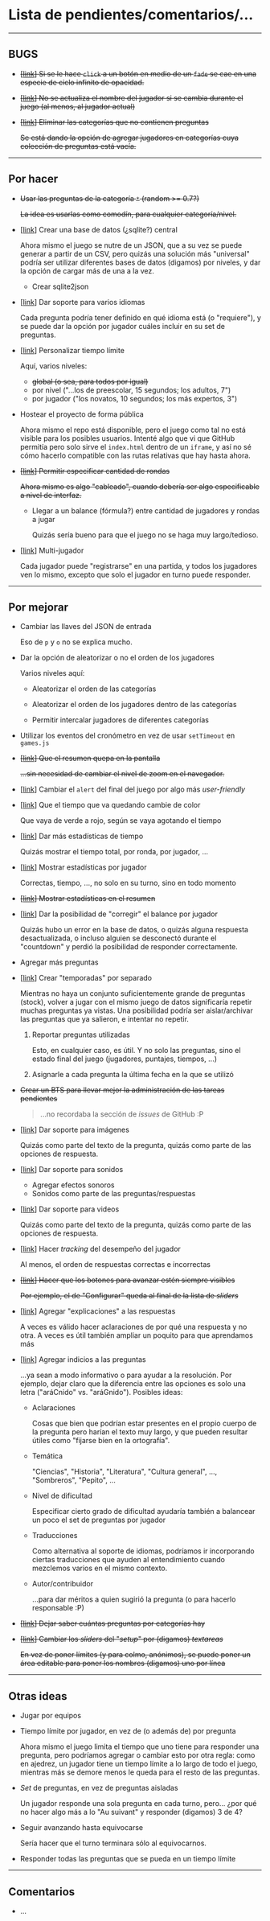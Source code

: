 # Lista de pendientes/comentarios/...


---
## BUGS
* ~~[[link](https://github.com/arencinosa/yo-me-la-se/issues/1)] Si se le hace `click` a un botón en medio de un `fade` se cae en una especie de ciclo infinito de opacidad.~~

* ~~[[link](https://github.com/arencinosa/yo-me-la-se/issues/2)] No se actualiza el nombre del jugador si se cambia durante el juego (al menos, al jugador actual)~~

* ~~[[link](https://github.com/arencinosa/yo-me-la-se/issues/25)] Eliminar las categorías que no contienen preguntas~~

  ~~Se está dando la opción de agregar jugadores en categorías cuya colección de preguntas está vacía.~~

---
## Por hacer
* ~~Usar las preguntas de la categoría `*` (random >= 0.7?)~~

  ~~La idea es usarlas como comodín, para cualquier categoría/nivel.~~

* [[link](https://github.com/arencinosa/yo-me-la-se/issues/10)] Crear una base de datos (¿sqlite?) central

  Ahora mismo el juego se nutre de un JSON, que a su vez se puede generar a partir de un CSV, pero quizás una solución más "universal" podría ser utilizar diferentes bases de datos (digamos) por niveles, y dar la opción de cargar más de una a la vez.

  * Crear sqlite2json

* [[link](https://github.com/arencinosa/yo-me-la-se/issues/11)] Dar soporte para varios idiomas

  Cada pregunta podría tener definido en qué idioma está (o "requiere"), y se puede dar la opción por jugador cuáles incluir en su set de preguntas.

* [[link](https://github.com/arencinosa/yo-me-la-se/issues/3)] Personalizar tiempo límite

  Aquí, varios niveles:

  * ~~global (o sea, para todos por igual)~~
  * por nivel ("...los de preescolar, 15 segundos; los adultos, 7")
  * por jugador ("los novatos, 10 segundos; los más expertos, 3")

* Hostear el proyecto de forma pública

  Ahora mismo el repo está disponible, pero el juego como tal no está visible para los posibles usuarios. Intenté algo que vi que GitHub permitía pero solo sirve el `index.html` dentro de un `iframe`, y así no sé cómo hacerlo compatible con las rutas relativas que hay hasta ahora.

* ~~[[link](https://github.com/arencinosa/yo-me-la-se/issues/12)] Permitir especificar cantidad de rondas~~

  ~~Ahora mismo es algo "cableado", cuando debería ser algo especificable a nivel de interfaz.~~
  
  * Llegar a un balance (fórmula?) entre cantidad de jugadores y rondas a jugar
  
    Quizás sería bueno para que el juego no se haga muy largo/tedioso.

* [[link](https://github.com/arencinosa/yo-me-la-se/issues/13)] Multi-jugador

  Cada jugador puede "registrarse" en una partida, y todos los jugadores ven lo mismo, excepto que solo el jugador en turno puede responder.


---
## Por mejorar

* Cambiar las llaves del JSON de entrada

  Eso de `p` y `o` no se explica mucho.

* Dar la opción de aleatorizar o no el orden de los jugadores

  Varios niveles aquí:

  * Aleatorizar el orden de las categorías

  * Aleatorizar el orden de los jugadores dentro de las categorías

  * Permitir intercalar jugadores de diferentes categorías

* Utilizar los eventos del cronómetro en vez de usar `setTimeout` en  `games.js`

* ~~[[link](https://github.com/arencinosa/yo-me-la-se/issues/4)] Que el resumen quepa en la pantalla~~

  ~~...sin necesidad de cambiar el nivel de zoom en el navegador.~~

* [[link](https://github.com/arencinosa/yo-me-la-se/issues/5)] Cambiar el `alert` del final del juego por algo más _user-friendly_

* [[link](https://github.com/arencinosa/yo-me-la-se/issues/14)] Que el tiempo que va quedando cambie de color

  Que vaya de verde a rojo, según se vaya agotando el tiempo

* [[link](https://github.com/arencinosa/yo-me-la-se/issues/15)] Dar más estadísticas de tiempo

  Quizás mostrar el tiempo total, por ronda, por jugador, ...

* [[link](https://github.com/arencinosa/yo-me-la-se/issues/16)] Mostrar estadísticas por jugador

  Correctas, tiempo, ..., no solo en su turno, sino en todo momento

* ~~[[link](https://github.com/arencinosa/yo-me-la-se/issues/6)] Mostrar estadísticas en el resumen~~

* [[link](https://github.com/arencinosa/yo-me-la-se/issues/17)] Dar la posibilidad de "corregir" el balance por jugador

  Quizás hubo un error en la base de datos, o quizás alguna respuesta desactualizada, o incluso alguien se desconectó durante el "countdown" y perdió la posibilidad de responder correctamente.

* Agregar más preguntas

* [[link](https://github.com/arencinosa/yo-me-la-se/issues/18)] Crear "temporadas" por separado

  Mientras no haya un conjunto suficientemente grande de preguntas (stock), volver a jugar con el mismo juego de datos significaría repetir muchas preguntas ya vistas. Una posibilidad podría ser aislar/archivar las preguntas que ya salieron, e intentar no repetir.

  1. Reportar preguntas utilizadas

     Esto, en cualquier caso, es útil. Y no solo las preguntas, sino el estado final del juego (jugadores, puntajes, tiempos, ...)
  
  2. Asignarle a cada pregunta la última fecha en la que se utilizó

* ~~Crear un BTS para llevar mejor la administración de las tareas pendientes~~

  >...no recordaba la sección de _issues_ de GitHub :P

* [[link](https://github.com/arencinosa/yo-me-la-se/issues/7)] Dar soporte para imágenes

   Quizás como parte del texto de la pregunta, quizás como parte de las opciones de respuesta.

* [[link](https://github.com/arencinosa/yo-me-la-se/issues/8)] Dar soporte para sonidos

  * Agregar efectos sonoros
  * Sonidos como parte de las preguntas/respuestas

* [[link](https://github.com/arencinosa/yo-me-la-se/issues/9)] Dar soporte para videos

   Quizás como parte del texto de la pregunta, quizás como parte de las opciones de respuesta.

* [[link](https://github.com/arencinosa/yo-me-la-se/issues/19)] Hacer _tracking_ del desempeño del jugador

  Al menos, el orden de respuestas correctas e incorrectas

* ~~[[link](https://github.com/arencinosa/yo-me-la-se/issues/20)] Hacer que los botones para avanzar estén siempre visibles~~

  ~~Por ejemplo, el de "Configurar" queda al final de la lista de _sliders_~~

* [[link](https://github.com/arencinosa/yo-me-la-se/issues/21)] Agregar "explicaciones" a las respuestas

  A veces es válido hacer aclaraciones de por qué una respuesta y no otra. A veces es útil también ampliar un poquito para que aprendamos más

* [[link](https://github.com/arencinosa/yo-me-la-se/issues/22)] Agregar indicios a las preguntas

  ...ya sean a modo informativo o para ayudar a la resolución. Por ejemplo, dejar claro que la diferencia entre las opciones es solo una letra ("aráCnido" vs. "aráGnido"). Posibles ideas:

  * Aclaraciones

    Cosas que bien que podrían estar presentes en el propio cuerpo de la pregunta pero harían el texto muy largo, y que pueden resultar útiles como "fijarse bien en la ortografía".

  * Temática

    "Ciencias", "Historia", "Literatura", "Cultura general", ..., "Sombreros", "Pepito", ...

  * Nivel de dificultad

    Especificar cierto grado de dificultad ayudaría también a balancear un poco el set de preguntas por jugador

  * Traducciones

    Como alternativa al soporte de idiomas, podríamos ir incorporando ciertas traducciones que ayuden al entendimiento cuando mezclemos varios en el mismo contexto.

  * Autor/contribuidor

    ...para dar méritos a quien sugirió la pregunta (o para hacerlo responsable :P)

* ~~[[link](https://github.com/arencinosa/yo-me-la-se/issues/23)] Dejar saber cuántas preguntas por categorías hay~~

* ~~[[link](https://github.com/arencinosa/yo-me-la-se/issues/24)] Cambiar los _sliders_ del "_setup_" por (digamos) _textareas_~~

  ~~En vez de poner límites (y para colmo, anónimos), se puede poner un área editable para poner los nombres (digamos) uno por línea~~

---
## Otras ideas

* Jugar por equipos

* Tiempo límite por jugador, en vez de (o además de) por pregunta

   Ahora mismo el juego limita el tiempo que uno tiene para responder una pregunta, pero podríamos agregar o cambiar esto por otra regla: como en ajedrez, un jugador tiene un tiempo límite a lo largo de todo el juego, mientras más se demore menos le queda para el resto de las preguntas.

* _Set_ de preguntas, en vez de preguntas aisladas

   Un jugador responde una sola pregunta en cada turno, pero... ¿por qué no hacer algo más a lo "Au suivant" y responder (digamos) 3 de 4?

* Seguir avanzando hasta equivocarse

   Sería hacer que el turno terminara sólo al equivocarnos.

* Responder todas las preguntas que se pueda en un tiempo límite

---
## Comentarios
* ...